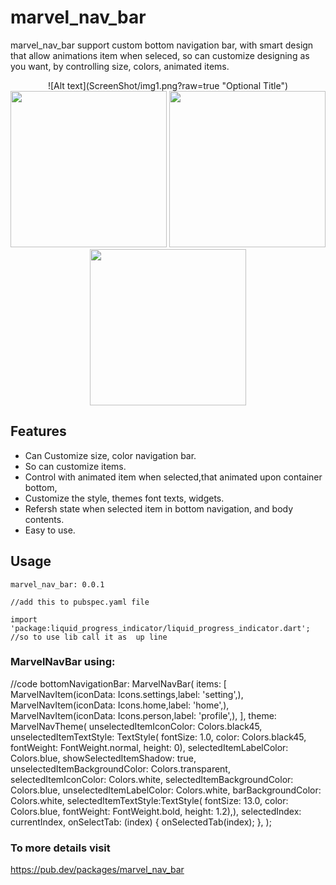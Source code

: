 # marvel_nav_bar

marvel_nav_bar support custom bottom navigation bar, with smart design that allow animations item when seleced,
so can customize designing as you want, by controlling size, colors, animated items.



<p align="center">
![Alt text](ScreenShot/img1.png?raw=true "Optional Title")
<img src="../SceenShot/img1.png" width=250>
  <img src="../SceenShot/img2.png" width=250>
  <img src="../SceenShot/img3.png" width=250>
</p>
  
## Features  
  
 - Can Customize size, color navigation bar.
 - So can customize items.
 - Control with animated item when selected,that animated upon container bottom, 
 - Customize the style, themes font texts, widgets.
 - Refersh state when selected item in bottom navigation, and body contents.
 - Easy to use.
  
## Usage

    marvel_nav_bar: 0.0.1
    
    //add this to pubspec.yaml file
    
    import 'package:liquid_progress_indicator/liquid_progress_indicator.dart';
    //so to use lib call it as  up line

### MarvelNavBar using:

//code
  bottomNavigationBar:
      MarvelNavBar(
        items: [
          MarvelNavItem(iconData: Icons.settings,label: 'setting',),
          MarvelNavItem(iconData: Icons.home,label: 'home',),
          MarvelNavItem(iconData: Icons.person,label: 'profile',),
        ],
        theme:
        MarvelNavTheme(
          unselectedItemIconColor: Colors.black45,
          unselectedItemTextStyle: TextStyle(
              fontSize: 1.0,
              color: Colors.black45,
              fontWeight: FontWeight.normal,
              height: 0),
          selectedItemLabelColor: Colors.blue,
          showSelectedItemShadow: true,
          unselectedItemBackgroundColor: Colors.transparent,
          selectedItemIconColor: Colors.white,
          selectedItemBackgroundColor: Colors.blue,
          unselectedItemLabelColor: Colors.white,
          barBackgroundColor: Colors.white,
          selectedItemTextStyle:TextStyle(
              fontSize: 13.0,
              color: Colors.blue,
              fontWeight: FontWeight.bold,
              height: 1.2),),
        selectedIndex: currentIndex,
        onSelectTab: (index) {
          onSelectedTab(index);
        },
      );
    
 ### To more details visit 
 https://pub.dev/packages/marvel_nav_bar

